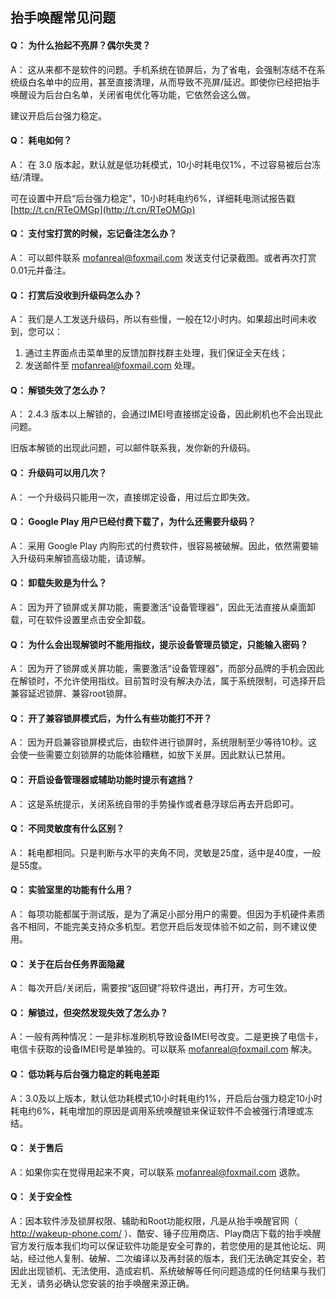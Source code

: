 ## 抬手唤醒常见问题

#### Q： 为什么抬起不亮屏？偶尔失灵？

A：  这从来都不是软件的问题。手机系统在锁屏后，为了省电，会强制冻结不在系统级白名单中的应用，甚至直接清理，从而导致不亮屏/延迟。即使你已经把抬手唤醒设为后台白名单，关闭省电优化等功能，它依然会这么做。

建议开启后台强力稳定。


#### Q： 耗电如何？

A： 在 3.0 版本起，默认就是低功耗模式，10小时耗电仅1%，不过容易被后台冻结/清理。

可在设置中开启“后台强力稳定”，10小时耗电约6%，详细耗电测试报告戳 [http://t.cn/RTeOMGp](http://t.cn/RTeOMGp)


#### Q： 支付宝打赏的时候，忘记备注怎么办？

A： 可以邮件联系 mofanreal@foxmail.com 发送支付记录截图。或者再次打赏0.01元并备注。


#### Q： 打赏后没收到升级码怎么办？

A： 我们是人工发送升级码，所以有些慢，一般在12小时内。如果超出时间未收到，您可以：
1. 通过主界面点击菜单里的反馈加群找群主处理，我们保证全天在线；
2. 发送邮件至 mofanreal@foxmail.com 处理。


#### Q： 解锁失效了怎么办？

A： 2.4.3 版本以上解锁的，会通过IMEI号直接绑定设备，因此刷机也不会出现此问题。

旧版本解锁的出现此问题，可以邮件联系我，发你新的升级码。


#### Q： 升级码可以用几次？

A： 一个升级码只能用一次，直接绑定设备，用过后立即失效。


#### Q： Google Play 用户已经付费下载了，为什么还需要升级码？

A： 采用 Google Play 内购形式的付费软件，很容易被破解。因此，依然需要输入升级码来解锁高级功能，请谅解。


#### Q： 卸载失败是为什么？

A： 因为开了锁屏或关屏功能，需要激活“设备管理器”，因此无法直接从桌面卸载，可在软件设置里点击安全卸载。


#### Q： 为什么会出现解锁时不能用指纹，提示设备管理员锁定，只能输入密码？

A： 因为开了锁屏或关屏功能，需要激活“设备管理器”，而部分品牌的手机会因此在解锁时，不允许使用指纹。目前暂时没有解决办法，属于系统限制，可选择开启兼容延迟锁屏、兼容root锁屏。


#### Q： 开了兼容锁屏模式后，为什么有些功能打不开？

A： 因为开启兼容锁屏模式后，由软件进行锁屏时，系统限制至少等待10秒。这会使一些需要立刻锁屏的功能体验糟糕，如放下关屏。因此默认已禁用。


#### Q： 开启设备管理器或辅助功能时提示有遮挡？

A： 这是系统提示，关闭系统自带的手势操作或者悬浮球后再去开启即可。


#### Q： 不同灵敏度有什么区别？

A： 耗电都相同。只是判断与水平的夹角不同，灵敏是25度，适中是40度，一般是55度。


#### Q： 实验室里的功能有什么用？

A： 每项功能都属于测试版，是为了满足小部分用户的需要。但因为手机硬件素质各不相同，不能完美支持众多机型。若您开启后发现体验不如之前，则不建议使用。


#### Q： 关于在后台任务界面隐藏

A： 每次开启/关闭后，需要按“返回键”将软件退出，再打开，方可生效。


#### Q： 解锁过，但突然发现失效了怎么办？

A：一般有两种情况：一是非标准刷机导致设备IMEI号改变。二是更换了电信卡，电信卡获取的设备IMEI号是单独的。可以联系 mofanreal@foxmail.com 解决。


#### Q： 低功耗与后台强力稳定的耗电差距

A：3.0及以上版本，默认低功耗模式10小时耗电约1%，开启后台强力稳定10小时耗电约6%，耗电增加的原因是调用系统唤醒锁来保证软件不会被强行清理或冻结。


#### Q： 关于售后

A：如果你实在觉得用起来不爽，可以联系 mofanreal@foxmail.com 退款。

#### Q： 关于安全性

A：因本软件涉及锁屏权限、辅助和Root功能权限，凡是从抬手唤醒官网（ http://wakeup-phone.com/ ）、酷安、锤子应用商店、Play商店下载的抬手唤醒官方发行版本我们均可以保证软件功能是安全可靠的，若您使用的是其他论坛、网站，经过他人复制、破解、二次编译以及再封装的版本，我们无法确定其安全，若因此出现锁机、无法使用、造成宕机、系统破解等任何问题造成的任何结果与我们无关，请务必确认您安装的抬手唤醒来源正确。

